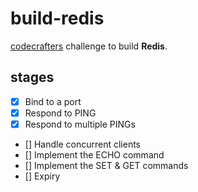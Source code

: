# build-redis

[codecrafters](https://app.codecrafters.io/courses) challenge to build **Redis**.

## stages
- [x] Bind to a port
- [x] Respond to PING
- [x] Respond to multiple PINGs
- [] Handle concurrent clients
- [] Implement the ECHO command
- [] Implement the SET & GET commands
- [] Expiry
